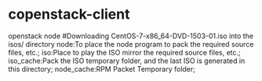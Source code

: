 # copenstack-client
openstack node
#Downloading CentOS-7-x86_64-DVD-1503-01.iso into the isos/ directory
node:To place the node program to pack the required source files, etc.;
iso:Place to play the ISO mirror the required source files, etc.;
iso_cache:Pack the ISO temporary folder, and the last ISO is generated in this directory;
node_cache:RPM Packet Temporary folder;
